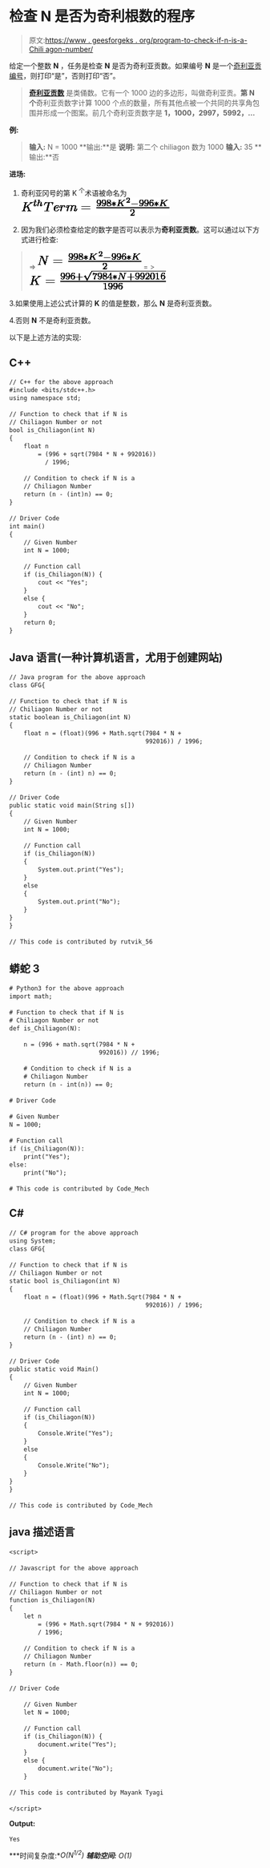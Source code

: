 # 检查 N 是否为奇利根数的程序

> 原文:[https://www . geesforgeks . org/program-to-check-if-n-is-a-Chili agon-number/](https://www.geeksforgeeks.org/program-to-check-if-n-is-a-chiliagon-number/)

给定一个整数 **N** ，任务是检查 **N** 是否为奇利亚贡数。如果编号 **N** 是一个[奇利亚贡编号](https://www.geeksforgeeks.org/chiliagon-number/)，则打印“是”，否则打印“否”。

> [**奇利亚贡数**](https://www.geeksforgeeks.org/chiliagon-number/) 是类俑数。它有一个 1000 边的多边形，叫做奇利亚贡。**第 N 个**奇利亚贡数字计算 1000 个点的数量，所有其他点被一个共同的共享角包围并形成一个图案。前几个奇利亚贡数字是 **1，1000，2997，5992，…**

**例:**

> **输入:** N = 1000
> **输出:**是
> **说明:**
> 第二个 chiliagon 数为 1000
> **输入:** 35
> **输出:**否

**进场:**

1.  奇利亚冈号的第 K <sup>个</sup>术语被命名为
    ![K^{th} Term = \frac{998*K^{2} - 996*K}{2}     ](img/d58a2c372280eca13f1e7378a9f4f3b9.png "Rendered by QuickLaTeX.com")

2.  因为我们必须检查给定的数字是否可以表示为**奇利亚贡数**。这可以通过以下方式进行检查:

> => ![N = \frac{998*K^{2} - 996*K}{2}     ](img/dbd20de8e6c704e3d55e3b4eaf71653c.png "Rendered by QuickLaTeX.com")
> = > ![K = \frac{996 + \sqrt{7984*N + 992016}}{1996}     ](img/c450653c5273601ad8bcd0e62e987689.png "Rendered by QuickLaTeX.com")

3.如果使用上述公式计算的 **K** 的值是整数，那么 **N** 是奇利亚贡数。

4.否则 **N** 不是奇利亚贡数。

以下是上述方法的实现:

## C++

```
// C++ for the above approach
#include <bits/stdc++.h>
using namespace std;

// Function to check that if N is
// Chiliagon Number or not
bool is_Chiliagon(int N)
{
    float n
        = (996 + sqrt(7984 * N + 992016))
          / 1996;

    // Condition to check if N is a
    // Chiliagon Number
    return (n - (int)n) == 0;
}

// Driver Code
int main()
{
    // Given Number
    int N = 1000;

    // Function call
    if (is_Chiliagon(N)) {
        cout << "Yes";
    }
    else {
        cout << "No";
    }
    return 0;
}
```

## Java 语言(一种计算机语言，尤用于创建网站)

```
// Java program for the above approach
class GFG{

// Function to check that if N is
// Chiliagon Number or not
static boolean is_Chiliagon(int N)
{
    float n = (float)(996 + Math.sqrt(7984 * N +
                                      992016)) / 1996;

    // Condition to check if N is a
    // Chiliagon Number
    return (n - (int) n) == 0;
}

// Driver Code
public static void main(String s[])
{
    // Given Number
    int N = 1000;

    // Function call
    if (is_Chiliagon(N))
    {
        System.out.print("Yes");
    }
    else
    {
        System.out.print("No");
    }
}
}

// This code is contributed by rutvik_56
```

## 蟒蛇 3

```
# Python3 for the above approach
import math;

# Function to check that if N is
# Chiliagon Number or not
def is_Chiliagon(N):

    n = (996 + math.sqrt(7984 * N +
                         992016)) // 1996;

    # Condition to check if N is a
    # Chiliagon Number
    return (n - int(n)) == 0;

# Driver Code

# Given Number
N = 1000;

# Function call
if (is_Chiliagon(N)):
    print("Yes");
else:
    print("No");

# This code is contributed by Code_Mech
```

## C#

```
// C# program for the above approach
using System;
class GFG{

// Function to check that if N is
// Chiliagon Number or not
static bool is_Chiliagon(int N)
{
    float n = (float)(996 + Math.Sqrt(7984 * N +
                                      992016)) / 1996;

    // Condition to check if N is a
    // Chiliagon Number
    return (n - (int) n) == 0;
}

// Driver Code
public static void Main()
{
    // Given Number
    int N = 1000;

    // Function call
    if (is_Chiliagon(N))
    {
        Console.Write("Yes");
    }
    else
    {
        Console.Write("No");
    }
}
}

// This code is contributed by Code_Mech
```

## java 描述语言

```
<script>

// Javascript for the above approach

// Function to check that if N is
// Chiliagon Number or not
function is_Chiliagon(N)
{
    let n
        = (996 + Math.sqrt(7984 * N + 992016))
        / 1996;

    // Condition to check if N is a
    // Chiliagon Number
    return (n - Math.floor(n)) == 0;
}

// Driver Code

    // Given Number
    let N = 1000;

    // Function call
    if (is_Chiliagon(N)) {
        document.write("Yes");
    }
    else {
        document.write("No");
    }

// This code is contributed by Mayank Tyagi

</script>
```

**Output:** 

```
Yes
```

***时间复杂度:**O(N<sup>1/2</sup>)*
***辅助空间:*** *O(1)*